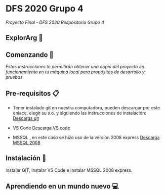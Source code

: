 # DFS 2020 Grupo 4


_Proyecto Final -  DFS  2020 Respositorio Grupo 4_


##  ExplorArg :cactus:


## Comenzando 🚀


_Estas instrucciones te permitirán obtener una copia del proyecto en funcionamiento en tu máquina local para propósitos de desarrollo y pruebas._


## Pre-requisitos 📋

- Tener instalado git en nuestra computadora, pueden descargar por este enlace, elegir su s.o. y siguiendo las instrucciones de instalación: [Descarga git](https://git-scm.com/downloads "Descarga git")

- VS Code [Descarga VS code](https://code.visualstudio.com/download "Descarga VS Code")

- MSSQL , en este caso se hizo uso de la versión 2008 express [Descarga MSSQL 2008](https://www.microsoft.com/es-ar/download/details.aspx?id=1695) 


## Instalación 🔧

Instalar GIT, Instalar VS Code e Instalar MSSQL 2008 express.

## Aprendiendo en un mundo nuevo :computer:
